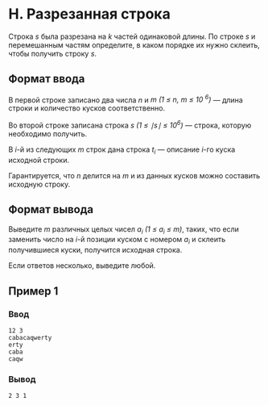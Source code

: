 # H. Разрезанная строка

Строка _s_ была разрезана на _k_ частей одинаковой длины. По строке _s_ и перемешанным частям определите, в каком
порядке их нужно склеить, чтобы получить строку _s_.

## Формат ввода

В первой строке записано два числа _n_ и _m (1 ≤ n, m ≤ 10 <sup>6</sup>)_ — длина строки и количество кусков
соответственно.

Во второй строке записана строка _s (1 ≤ ∣s∣ ≤ 10<sup>6</sup>)_ — строка, которую необходимо получить.

В _i_-й из следующих _m_ строк дана строка _t<sub>i</sub>_ — описание _i_-го куска исходной строки.

Гарантируется, что _n_ делится на _m_ и из данных кусков можно составить исходную строку.

## Формат вывода

Выведите _m_ различных целых чисел _a<sub>i</sub> (1 ≤ a<sub>i</sub> ≤ m)_, таких, что если заменить число на _i_-й позиции куском
с номером _a<sub>i</sub>_ и склеить получившиеся куски, получится исходная строка.

Если ответов несколько, выведите любой.

## Пример 1

### Ввод

    12 3
    cabacaqwerty
    erty
    caba
    caqw

### Вывод

    2 3 1 
